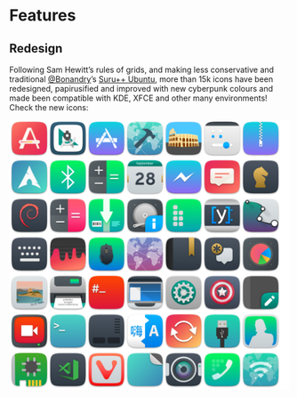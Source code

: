 # Features

## Redesign

Following Sam Hewitt’s rules of grids, and making less conservative and traditional <a href="https://github.com/Bonandry">@Bonandry</a>’s <a href="https://github.com/Bonandry/suru-plus-ubuntu">Suru++ Ubuntu</a>, more than 15k icons have been redesigned, papirusified and improved with new cyberpunk colours and made been compatible with KDE, XFCE and other many environments! Check the new icons:

![Screenshot](images/previews/preview1.png)